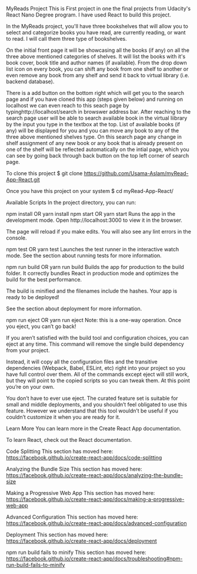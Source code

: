 MyReads Project
This is First project in one the final projects from Udacity's React Nano Degree program. I have used React to build this project.

In the MyReads project, you'll have three bookshelves that will allow you to select and categorize books you have read, are currently reading, or want to read. I will call them three type of bookshelves.

On the initial front page it will be showcasing all the books (if any) on all the three above mentioned categories of shelves. It will list the books with it's book cover, book title and author names (if available). From the drop down list icon on every book, you can shift any book from one shelf to another or even remove any book from any shelf and send it back to virtual library (i.e. backend database).

There is a add button on the bottom right which will get you to the search page and if you have cloned this app (steps given below) and running on localhost we can even reach to this seach page by typinghttp://localhost/search in browswer address bar. After reaching to the search page user will be able to search available book in the virtual liibrary by the input you type in the textbox at the top. List of available books (if any) will be displayed for you and you can move any book to any of the three above mentioned shelves type. On this search page any change in shelf assignment of any new book or any book that is already present on one of the shelf will be reflected automatically on the intial page, which you can see by going back through back button on the top left corner of search page.

To clone this project
\$ git clone https://github.com/Usama-Aslam/myRead-App-React.git

Once you have this project on your system
\$ cd myRead-App-React/

Available Scripts
In the project directory, you can run:

npm install OR yarn install
npm start OR yarn start
Runs the app in the development mode.
Open http://localhost:3000 to view it in the browser.

The page will reload if you make edits.
You will also see any lint errors in the console.

npm test OR yarn test
Launches the test runner in the interactive watch mode.
See the section about running tests for more information.

npm run build OR yarn run build
Builds the app for production to the build folder.
It correctly bundles React in production mode and optimizes the build for the best performance.

The build is minified and the filenames include the hashes.
Your app is ready to be deployed!

See the section about deployment for more information.

npm run eject OR yarn run eject
Note: this is a one-way operation. Once you eject, you can’t go back!

If you aren’t satisfied with the build tool and configuration choices, you can eject at any time. This command will remove the single build dependency from your project.

Instead, it will copy all the configuration files and the transitive dependencies (Webpack, Babel, ESLint, etc) right into your project so you have full control over them. All of the commands except eject will still work, but they will point to the copied scripts so you can tweak them. At this point you’re on your own.

You don’t have to ever use eject. The curated feature set is suitable for small and middle deployments, and you shouldn’t feel obligated to use this feature. However we understand that this tool wouldn’t be useful if you couldn’t customize it when you are ready for it.

Learn More
You can learn more in the Create React App documentation.

To learn React, check out the React documentation.

Code Splitting
This section has moved here: https://facebook.github.io/create-react-app/docs/code-splitting

Analyzing the Bundle Size
This section has moved here: https://facebook.github.io/create-react-app/docs/analyzing-the-bundle-size

Making a Progressive Web App
This section has moved here: https://facebook.github.io/create-react-app/docs/making-a-progressive-web-app

Advanced Configuration
This section has moved here: https://facebook.github.io/create-react-app/docs/advanced-configuration

Deployment
This section has moved here: https://facebook.github.io/create-react-app/docs/deployment

npm run build fails to minify
This section has moved here: https://facebook.github.io/create-react-app/docs/troubleshooting#npm-run-build-fails-to-minify
